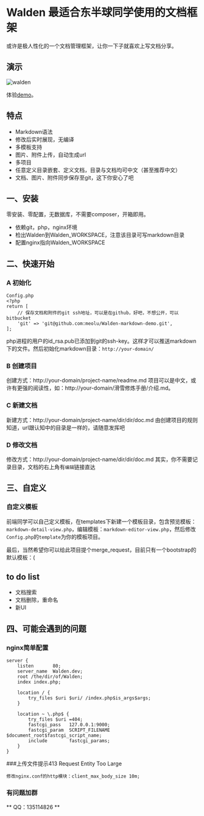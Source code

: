 # Walden 最适合东半球同学使用的文档框架

或许是极人性化的一个文档管理框架，让你一下子就喜欢上写文档分享。

## 演示
![walden](https://raw.github.com/meolu/Walden/master/static/screenshots/walden.gif)

体验[demo](http://walden.huamanshu.com/)。

## 特点

* Markdown语法
* 修改后实时展现，无编译
* 多模板支持
* 图片、附件上传，自动生成url
* 多项目
* 任意定义目录嵌套、定义文档，目录与文档均可中文（甚至推荐中文）
* 文档、图片、附件同步保存至git，这下你安心了吧

## 一、安装

零安装、零配置，无数据库，不需要composer，开箱即用。

* 依赖git，php，nginx环境
* 检出Walden到Walden_WORKSPACE，注意该目录可写markdown目录
* 配置nginx指向Walden_WORKSPACE

## 二、快速开始

### A 初始化
```
Config.php
<?php
return [
    // 保存文档和附件的git ssh地址，可以是在github，好吧，不想公开，可以bitbucket
    'git' => 'git@github.com:meolu/Walden-markdown-demo.git',
];
```
php进程的用户的id_rsa.pub已添加到git的ssh-key。这样才可以推送markdown下的文件。然后初始化markdown目录：`http://your-domain/`

### B 创建项目

创建方式：http://your-domain/project-name/readme.md
项目可以是中文，或许有更强的阅读性，如：http://your-domain/滑雪修炼手册/介绍.md。

### C 新建文档

新建方式：http://your-domain/project-name/dir/dir/doc.md
由创建项目的规则知道，url跟认知中的目录是一样的，请随意发挥吧

### D 修改文档

修改方式：http://your-domain/project-name/dir/dir/doc.md
其实，你不需要记录目录，文档的右上角有`编辑`链接直达

## 三、自定义

### 自定义模板

前端同学可以自己定义模板，在templates下新建一个模板目录，包含预览模板：`markdown-detail-view.php`，编辑模板：`markdown-editor-view.php`，然后修改`Config.php`的`template`为你的模板项目。

最后，当然希望你可以给此项目提个merge_request，目前只有一个bootstrap的默认模板：(


## to do list

* 文档搜索
* 文档删除，重命名
* 新UI

## 四、可能会遇到的问题


### nginx简单配置

```
server {
    listen       80;
    server_name  Walden.dev;
    root /the/dir/of/Walden;
    index index.php;

    location / {
        try_files $uri $uri/ /index.php$is_args$args;
    }

    location ~ \.php$ {
        try_files $uri =404;
        fastcgi_pass   127.0.0.1:9000;
        fastcgi_param  SCRIPT_FILENAME  $document_root$fastcgi_script_name;
        include        fastcgi_params;
    }
}
```

###上传文件提示413 Request Entity Too Large

```
修改nginx.conf的http模块：client_max_body_size 10m;
```


### 有问题加群
** QQ：135114826 **

